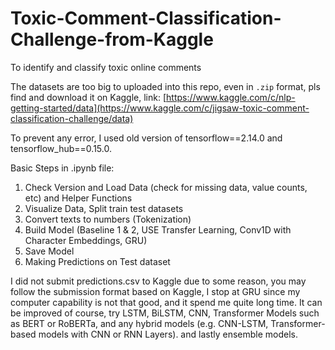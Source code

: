 # Toxic-Comment-Classification-Challenge-from-Kaggle
To identify and classify toxic online comments

The datasets are too big to uploaded into this repo, even in `.zip` format, pls find and download it on Kaggle, link: [https://www.kaggle.com/c/nlp-getting-started/data](https://www.kaggle.com/c/jigsaw-toxic-comment-classification-challenge/data)

To prevent any error, I used old version of tensorflow==2.14.0 and tensorflow_hub==0.15.0.

Basic Steps in .ipynb file:
1. Check Version and Load Data (check for missing data, value counts, etc) and Helper Functions
2. Visualize Data, Split train test datasets
3. Convert texts to numbers (Tokenization)
4. Build Model (Baseline 1 & 2, USE Transfer Learning, Conv1D with Character Embeddings, GRU)
5. Save Model
6. Making Predictions on Test dataset

I did not submit predictions.csv to Kaggle due to some reason, you may follow the submission format based on Kaggle, I stop at GRU since my computer capability is not that good, and it spend me quite long time. It can be improved of course, try LSTM, BiLSTM, CNN, Transformer Models such as BERT or RoBERTa, and any hybrid models (e.g. CNN-LSTM, Transformer-based models with CNN or RNN Layers). and lastly ensemble models.
